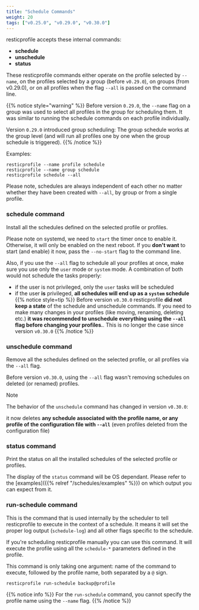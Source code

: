 ```yaml
---
title: "Schedule Commands"
weight: 20
tags: ["v0.25.0", "v0.29.0", "v0.30.0"]
---
```



resticprofile accepts these internal commands:
- **schedule**
- **unschedule**
- **status**

These resticprofile commands either operate on the profile selected by `--name`, on the profiles selected by a group (before `v0.29.0`), on groups (from v0.29.0), or on all profiles when the flag `--all` is passed on the command line.

{{% notice style="warning" %}}
Before version `0.29.0`, the `--name` flag on a group was used to select all profiles in the group for scheduling them. It was similar to running the schedule commands on each profile individually.

Version `0.29.0` introduced group scheduling: The group schedule works at the group level (and will run all profiles one by one when the group schedule is triggered).
{{% /notice %}}

Examples:
```shell
resticprofile --name profile schedule 
resticprofile --name group schedule 
resticprofile schedule --all 
```

Please note, schedules are always independent of each other no matter whether they have been created with `--all`, by group or from a single profile.

### schedule command

Install all the schedules defined on the selected profile or profiles.

Please note on systemd, we need to `start` the timer once to enable it. Otherwise, it will only be enabled on the next reboot. If you **don't want** to start (and enable) it now, pass the `--no-start` flag to the command line.

Also, if you use the `--all` flag to schedule all your profiles at once, make sure you use only the `user` mode or `system` mode. A combination of both would not schedule the tasks properly:
- if the user is not privileged, only the `user` tasks will be scheduled
- if the user **is** privileged, **all schedules will end up as a `system` schedule**
{{% notice style=tip %}}
Before version `v0.30.0` resticprofile **did not keep a state** of the schedule and unschedule commands. If you need to make many changes in your profiles (like moving, renaming, deleting etc.) **it was recommended to unschedule everything using the `--all` flag before changing your profiles.**. This is no longer the case since version `v0.30.0`
{{% /notice %}}

### unschedule command

Remove all the schedules defined on the selected profile, or all profiles via the `--all` flag.

Before version `v0.30.0`, using the `--all` flag wasn't removing schedules on deleted (or renamed) profiles.

> [!NOTE]
> The behavior of the `unschedule` command has changed in version `v0.30.0`:
>
> it now deletes **any schedule associated with the profile name, or any profile of the configuration file with `--all`** (even profiles deleted from the configuration file)

### status command

Print the status on all the installed schedules of the selected profile or profiles. 

The display of the `status` command will be OS dependant. Please refer to the [examples]({{% relref "/schedules/examples" %}}) on which output you can expect from it.

### run-schedule command

This is the command that is used internally by the scheduler to tell resticprofile to execute in the context of a schedule. It means it will set the proper log output (`schedule-log`) and all other flags specific to the schedule.

If you're scheduling resticprofile manually you can use this command. It will execute the profile using all the `schedule-*` parameters defined in the profile.

This command is only taking one argument: name of the command to execute, followed by the profile name, both separated by a `@` sign.

```shell
resticprofile run-schedule backup@profile
```

{{% notice info %}}
For the `run-schedule` command, you cannot specify the profile name using the `--name` flag.
{{% /notice %}}
